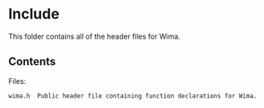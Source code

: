 Include
=======

This folder contains all of the header files for Wima.

Contents
--------

Files:

	wima.h  Public header file containing function declarations for Wima.

